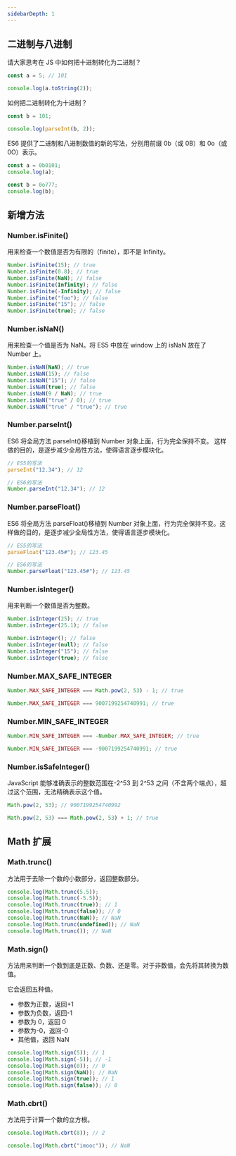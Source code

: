 ```yaml
---
sidebarDepth: 1
---
```


## 二进制与八进制

请大家思考在 JS 中如何把十进制转化为二进制？

```js
const a = 5; // 101

console.log(a.toString(2));
```

如何把二进制转化为十进制？

```js
const b = 101;

console.log(parseInt(b, 2));
```

ES6 提供了二进制和八进制数值的新的写法，分别用前缀 0b（或 0B）和 0o（或 0O）表示。

```js
const a = 0b0101;
console.log(a);

const b = 0o777;
console.log(b);
```

## 新增方法

### Number.isFinite()

用来检查一个数值是否为有限的（finite），即不是 Infinity。

```js
Number.isFinite(15); // true
Number.isFinite(0.8); // true
Number.isFinite(NaN); // false
Number.isFinite(Infinity); // false
Number.isFinite(-Infinity); // false
Number.isFinite("foo"); // false
Number.isFinite("15"); // false
Number.isFinite(true); // false
```

### Number.isNaN()

用来检查一个值是否为 NaN。将 ES5 中放在 window 上的 isNaN 放在了 Number 上。

```js
Number.isNaN(NaN); // true
Number.isNaN(15); // false
Number.isNaN("15"); // false
Number.isNaN(true); // false
Number.isNaN(9 / NaN); // true
Number.isNaN("true" / 0); // true
Number.isNaN("true" / "true"); // true
```

### Number.parseInt()

ES6 将全局方法 parseInt()移植到 Number 对象上面，行为完全保持不变。 这样做的目的，是逐步减少全局性方法，使得语言逐步模块化。

```js
// ES5的写法
parseInt("12.34"); // 12

// ES6的写法
Number.parseInt("12.34"); // 12
```

### Number.parseFloat()

ES6 将全局方法 parseFloat()移植到 Number 对象上面，行为完全保持不变。这样做的目的，是逐步减少全局性方法，使得语言逐步模块化。

```js
// ES5的写法
parseFloat("123.45#"); // 123.45

// ES6的写法
Number.parseFloat("123.45#"); // 123.45
```

### Number.isInteger()

用来判断一个数值是否为整数。

```js
Number.isInteger(25); // true
Number.isInteger(25.1); // false

Number.isInteger(); // false
Number.isInteger(null); // false
Number.isInteger("15"); // false
Number.isInteger(true); // false
```

### Number.MAX_SAFE_INTEGER

```js
Number.MAX_SAFE_INTEGER === Math.pow(2, 53) - 1; // true

Number.MAX_SAFE_INTEGER === 9007199254740991; // true
```

### Number.MIN_SAFE_INTEGER

```js
Number.MIN_SAFE_INTEGER === -Number.MAX_SAFE_INTEGER; // true

Number.MIN_SAFE_INTEGER === -9007199254740991; // true
```

### Number.isSafeInteger()

JavaScript 能够准确表示的整数范围在-2^53 到 2^53 之间（不含两个端点），超过这个范围，无法精确表示这个值。

```js
Math.pow(2, 53); // 9007199254740992

Math.pow(2, 53) === Math.pow(2, 53) + 1; // true
```

## Math 扩展

### Math.trunc()

方法用于去除一个数的小数部分，返回整数部分。

```js
console.log(Math.trunc(5.5));
console.log(Math.trunc(-5.5));
console.log(Math.trunc(true)); // 1
console.log(Math.trunc(false)); // 0
console.log(Math.trunc(NaN)); // NaN
console.log(Math.trunc(undefined)); // NaN
console.log(Math.trunc()); // NaN
```

### Math.sign()

方法用来判断一个数到底是正数、负数、还是零。对于非数值，会先将其转换为数值。

它会返回五种值。

- 参数为正数，返回+1
- 参数为负数，返回-1
- 参数为 0，返回 0
- 参数为-0，返回-0
- 其他值，返回 NaN

```js
console.log(Math.sign(5)); // 1
console.log(Math.sign(-5)); // -1
console.log(Math.sign(0)); // 0
console.log(Math.sign(NaN)); // NaN
console.log(Math.sign(true)); // 1
console.log(Math.sign(false)); // 0
```

### Math.cbrt()

方法用于计算一个数的立方根。

```js
console.log(Math.cbrt(8)); // 2

console.log(Math.cbrt("imooc")); // NaN
```
